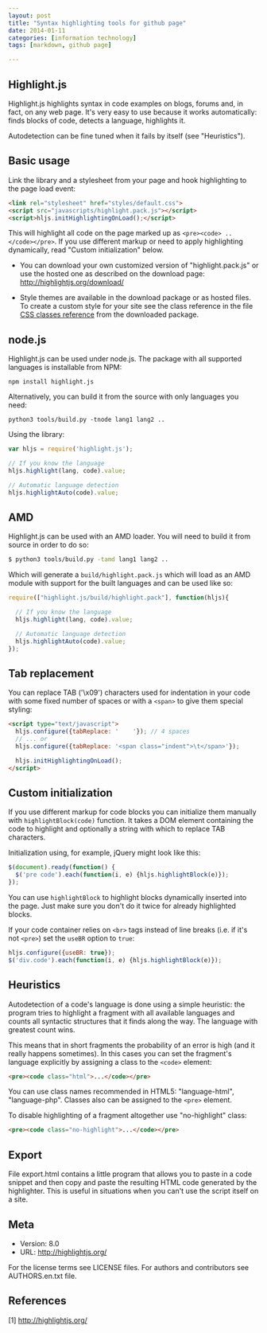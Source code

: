 ```yaml
---
layout: post
title: "Syntax highlighting tools for github page"
date: 2014-01-11
categories: [information technology]
tags: [markdown, github page]

---
```


## Highlight.js

Highlight.js highlights syntax in code examples on blogs, forums and,
in fact, on any web page. It's very easy to use because it works
automatically: finds blocks of code, detects a language, highlights it.

Autodetection can be fine tuned when it fails by itself (see "Heuristics").


## Basic usage

Link the library and a stylesheet from your page and hook highlighting to
the page load event:

```html
<link rel="stylesheet" href="styles/default.css">
<script src="javascripts/highlight.pack.js"></script>
<script>hljs.initHighlightingOnLoad();</script>
```

This will highlight all code on the page marked up as `<pre><code> .. </code></pre>`.
If you use different markup or need to apply highlighting dynamically, read
"Custom initialization" below.

- You can download your own customized version of "highlight.pack.js" or
  use the hosted one as described on the download page:
  <http://highlightjs.org/download/>

- Style themes are available in the download package or as hosted files.
  To create a custom style for your site see the class reference in the file
  [CSS classes reference][cr] from the downloaded package.

[cr]: http://highlightjs.readthedocs.org/en/latest/css-classes-reference.html


## node.js

Highlight.js can be used under node.js. The package with all supported languages is
installable from NPM:

    npm install highlight.js

Alternatively, you can build it from the source with only languages you need:

    python3 tools/build.py -tnode lang1 lang2 ..

Using the library:

```javascript
var hljs = require('highlight.js');

// If you know the language
hljs.highlight(lang, code).value;

// Automatic language detection
hljs.highlightAuto(code).value;
```


## AMD

Highlight.js can be used with an AMD loader.  You will need to build it from
source in order to do so:

```bash
$ python3 tools/build.py -tamd lang1 lang2 ..
```

Which will generate a `build/highlight.pack.js` which will load as an AMD
module with support for the built languages and can be used like so:

```javascript
require(["highlight.js/build/highlight.pack"], function(hljs){

  // If you know the language
  hljs.highlight(lang, code).value;

  // Automatic language detection
  hljs.highlightAuto(code).value;
});
```


## Tab replacement

You can replace TAB ('\x09') characters used for indentation in your code
with some fixed number of spaces or with a `<span>` to give them special
styling:

```html
<script type="text/javascript">
  hljs.configure({tabReplace: '    '}); // 4 spaces
  // ... or
  hljs.configure({tabReplace: '<span class="indent">\t</span>'});

  hljs.initHighlightingOnLoad();
</script>
```

## Custom initialization

If you use different markup for code blocks you can initialize them manually
with `highlightBlock(code)` function. It takes a DOM element containing the
code to highlight and optionally a string with which to replace TAB
characters.

Initialization using, for example, jQuery might look like this:

```javascript
$(document).ready(function() {
  $('pre code').each(function(i, e) {hljs.highlightBlock(e)});
});
```

You can use `highlightBlock` to highlight blocks dynamically inserted into
the page. Just make sure you don't do it twice for already highlighted
blocks.

If your code container relies on `<br>` tags instead of line breaks (i.e. if
it's not `<pre>`) set the `useBR` option to `true`:

```javascript
hljs.configure({useBR: true});
$('div.code').each(function(i, e) {hljs.highlightBlock(e)});
```


## Heuristics

Autodetection of a code's language is done using a simple heuristic:
the program tries to highlight a fragment with all available languages and
counts all syntactic structures that it finds along the way. The language
with greatest count wins.

This means that in short fragments the probability of an error is high
(and it really happens sometimes). In this cases you can set the fragment's
language explicitly by assigning a class to the `<code>` element:

```html
<pre><code class="html">...</code></pre>
```

You can use class names recommended in HTML5: "language-html",
"language-php". Classes also can be assigned to the `<pre>` element.

To disable highlighting of a fragment altogether use "no-highlight" class:

```html
<pre><code class="no-highlight">...</code></pre>
```


## Export

File export.html contains a little program that allows you to paste in a code
snippet and then copy and paste the resulting HTML code generated by the
highlighter. This is useful in situations when you can't use the script itself
on a site.


## Meta

- Version: 8.0
- URL:     http://highlightjs.org/

For the license terms see LICENSE files.
For authors and contributors see AUTHORS.en.txt file.

## References
[1] http://highlightjs.org/